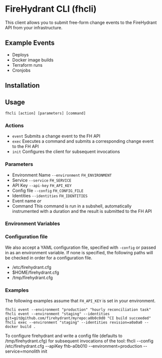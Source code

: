# FireHydrant CLI (fhcli)

This client allows you to submit free-form change events to the FireHydrant API from your infrastructure.

## Example Events
* Deploys
* Docker image builds
* Terraform runs
* Cronjobs

## Installation

## Usage

`fhcli [action] [parameters] [command]`

### Actions

* `event` Submits a change event to the FH API
* `exec` Executes a command and submits a corresponding change event to the FH API
* `init` Configures the client for subsequent invocations

### Parameters

* Environment Name `--environment` `FH_ENVIRONMENT`
* Service `--service` `FH_SERVICE`
* API Key `--api-key` `FH_API_KEY`
* Config file `--config` `FH_CONFIG_FILE`
* Identities `--identities` `FH_IDENTITIES`
* Event name
_or_
* Command
  This command is run in a subshell, automatically instrumented with a duration and the result is submitted to the FH API

### Environment Variables

### Configuration file

We also accept a YAML configuration file, specified with `-config` or passed in as an environment variable. If none is specified, the following paths will be checked in order for a configuration file.

* /etc/firehydrant.cfg
* $HOME/firehydrant.cfg
* /tmp/firehydrant.cfg

### Examples

The following examples assume that `FH_API_KEY` is set in your environment.

    fhcli event --environment "production" "hourly reconciliation task" 
    fhcli event --environment "staging" --identities git=git@github.com/firehydrant/myrepo:a0b0c0d0 "CI build succeeded"
    fhcli exec --environment "staging" --identities revision=a0a0a0 -- docker build .

To configure firehydrant and write a config file (defaults to /tmp/firehydrant.cfg) for subsequent invocations of the tool:
    fhcli --config /etc/firehydrant.cfg --apiKey fhb-a0b010 --environment=production --service=monolith init
